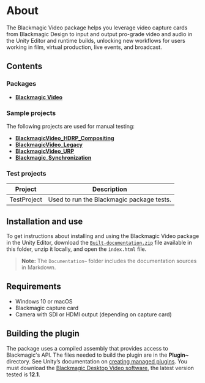 # About

The Blackmagic Video package helps you leverage video capture cards from Blackmagic Design to input and output pro-grade video and audio in the Unity Editor and runtime builds, unlocking new workflows for users working in film, virtual production, live events, and broadcast.

<a name="Contents"></a>
## Contents
### Packages
- **[Blackmagic Video](com.unity.media.blackmagic/README.md)**

### Sample projects
The following projects are used for manual testing:
- [**BlackmagicVideo_HDRP_Compositing**](SampleProjects/Blackmagic_HDRP_Compositing/README.md)
- [**BlackmagicVideo_Legacy**](SampleProjects/Blackmagic_Legacy/README.md)
- [**BlackmagicVideo_URP**](SampleProjects/Blackmagic_URP/README.md)
- [**Blackmagic_Synchronization**](SampleProjects/Blackmagic_Synchronization/README.md)

### Test projects

| Project                  | Description |
| ------------------------ | ----------- |
| TestProject              | Used to run the Blackmagic package tests. |

<a name="Installation"></a>
## Installation and use

To get instructions about installing and using the Blackmagic Video package in the Unity Editor, download the [`Built-documentation.zip`](com.unity.media.blackmagic/Built-documentation.zip) file available in this folder, unzip it locally, and open the `index.html` file.

>**Note:** The `Documentation~` folder includes the documentation sources in Markdown.

## Requirements

* Windows 10 or macOS
* Blackmagic capture card
* Camera with SDI or HDMI output (depending on capture card)

## Building the plugin

The package uses a compiled assembly that provides access to Blackmagic's API. The files needed to build the plugin are in the **Plugin~** directory. See Unity’s documentation on [creating managed plugins](https://docs.unity3d.com/Manual/UsingDLL.html).
You must download the [Blackmagic Desktop Video software](https://www.blackmagicdesign.com/developer/product/capture-and-playback), the latest version tested is **12.1**.

